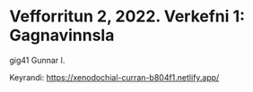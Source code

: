 # Vefforritun 2, 2022. Verkefni 1: Gagnavinnsla

gig41
Gunnar I.

Keyrandi: https://xenodochial-curran-b804f1.netlify.app/

